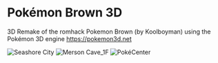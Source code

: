 # Pokémon Brown 3D
3D Remake of the romhack Pokemon Brown (by Koolboyman) using the Pokémon 3D engine https://pokemon3d.net

![Seashore City](https://github.com/JappaWakka/pkmnbrown3d/assets/31563291/0dad6151-6af0-43a5-9049-014e363c3bee)
![Merson Cave_1F](https://github.com/JappaWakka/pkmnbrown3d/assets/31563291/d111d82e-3a0c-487d-b991-b88cd8b8ba6c)
![PokéCenter](https://github.com/JappaWakka/pkmnbrown3d/assets/31563291/24b97869-bd3c-4494-840d-e5d057a452c4)
